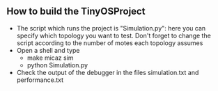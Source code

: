 ## How to build the TinyOSProject
- The script which runs the project is "Simulation.py": here you can specify which topology you want to test. Don't forget to change the script according to the number of motes each topology assumes
- Open a shell and type
    - make micaz sim
    - python Simulation.py
- Check the output of the debugger in the files simulation.txt and performance.txt
